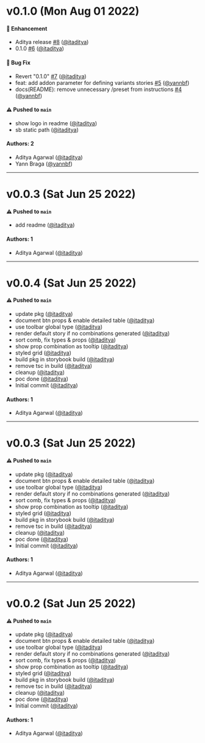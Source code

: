 # v0.1.0 (Mon Aug 01 2022)

#### 🚀 Enhancement

- Aditya release [#8](https://github.com/itaditya/storybook-addon-variants/pull/8) ([@itaditya](https://github.com/itaditya))
- 0.1.0 [#6](https://github.com/itaditya/storybook-addon-variants/pull/6) ([@itaditya](https://github.com/itaditya))

#### 🐛 Bug Fix

- Revert "0.1.0" [#7](https://github.com/itaditya/storybook-addon-variants/pull/7) ([@itaditya](https://github.com/itaditya))
- feat: add addon parameter for defining variants stories [#5](https://github.com/itaditya/storybook-addon-variants/pull/5) ([@yannbf](https://github.com/yannbf))
- docs(README): remove unnecessary /preset from instructions [#4](https://github.com/itaditya/storybook-addon-variants/pull/4) ([@yannbf](https://github.com/yannbf))

#### ⚠️ Pushed to `main`

- show logo in readme ([@itaditya](https://github.com/itaditya))
- sb static path ([@itaditya](https://github.com/itaditya))

#### Authors: 2

- Aditya Agarwal ([@itaditya](https://github.com/itaditya))
- Yann Braga ([@yannbf](https://github.com/yannbf))

---

# v0.0.3 (Sat Jun 25 2022)

#### ⚠️ Pushed to `main`

- add readme ([@itaditya](https://github.com/itaditya))

#### Authors: 1

- Aditya Agarwal ([@itaditya](https://github.com/itaditya))

---

# v0.0.4 (Sat Jun 25 2022)

#### ⚠️ Pushed to `main`

- update pkg ([@itaditya](https://github.com/itaditya))
- document btn props & enable detailed table ([@itaditya](https://github.com/itaditya))
- use toolbar global type ([@itaditya](https://github.com/itaditya))
- render default story if no combinations generated ([@itaditya](https://github.com/itaditya))
- sort comb, fix types & props ([@itaditya](https://github.com/itaditya))
- show prop combination as tooltip ([@itaditya](https://github.com/itaditya))
- styled grid ([@itaditya](https://github.com/itaditya))
- build pkg in storybook build ([@itaditya](https://github.com/itaditya))
- remove tsc in build ([@itaditya](https://github.com/itaditya))
- cleanup ([@itaditya](https://github.com/itaditya))
- poc done ([@itaditya](https://github.com/itaditya))
- Initial commit ([@itaditya](https://github.com/itaditya))

#### Authors: 1

- Aditya Agarwal ([@itaditya](https://github.com/itaditya))

---

# v0.0.3 (Sat Jun 25 2022)

#### ⚠️ Pushed to `main`

- update pkg ([@itaditya](https://github.com/itaditya))
- document btn props & enable detailed table ([@itaditya](https://github.com/itaditya))
- use toolbar global type ([@itaditya](https://github.com/itaditya))
- render default story if no combinations generated ([@itaditya](https://github.com/itaditya))
- sort comb, fix types & props ([@itaditya](https://github.com/itaditya))
- show prop combination as tooltip ([@itaditya](https://github.com/itaditya))
- styled grid ([@itaditya](https://github.com/itaditya))
- build pkg in storybook build ([@itaditya](https://github.com/itaditya))
- remove tsc in build ([@itaditya](https://github.com/itaditya))
- cleanup ([@itaditya](https://github.com/itaditya))
- poc done ([@itaditya](https://github.com/itaditya))
- Initial commit ([@itaditya](https://github.com/itaditya))

#### Authors: 1

- Aditya Agarwal ([@itaditya](https://github.com/itaditya))

---

# v0.0.2 (Sat Jun 25 2022)

#### ⚠️ Pushed to `main`

- update pkg ([@itaditya](https://github.com/itaditya))
- document btn props & enable detailed table ([@itaditya](https://github.com/itaditya))
- use toolbar global type ([@itaditya](https://github.com/itaditya))
- render default story if no combinations generated ([@itaditya](https://github.com/itaditya))
- sort comb, fix types & props ([@itaditya](https://github.com/itaditya))
- show prop combination as tooltip ([@itaditya](https://github.com/itaditya))
- styled grid ([@itaditya](https://github.com/itaditya))
- build pkg in storybook build ([@itaditya](https://github.com/itaditya))
- remove tsc in build ([@itaditya](https://github.com/itaditya))
- cleanup ([@itaditya](https://github.com/itaditya))
- poc done ([@itaditya](https://github.com/itaditya))
- Initial commit ([@itaditya](https://github.com/itaditya))

#### Authors: 1

- Aditya Agarwal ([@itaditya](https://github.com/itaditya))
